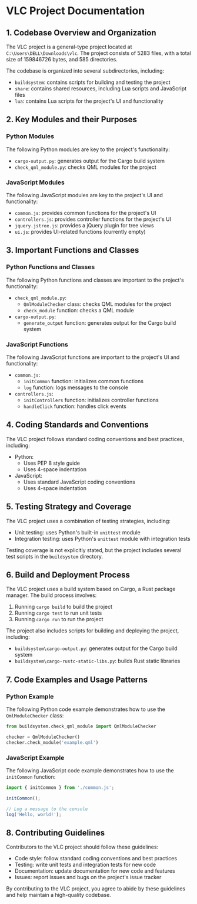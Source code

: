 **VLC Project Documentation**
================================

**1. Codebase Overview and Organization**
----------------------------------------

The VLC project is a general-type project located at `C:\Users\DELL\Downloads\vlc`. The project consists of 5283 files, with a total size of 159846726 bytes, and 585 directories.

The codebase is organized into several subdirectories, including:

* `buildsystem`: contains scripts for building and testing the project
* `share`: contains shared resources, including Lua scripts and JavaScript files
* `lua`: contains Lua scripts for the project's UI and functionality

**2. Key Modules and their Purposes**
--------------------------------------

### Python Modules

The following Python modules are key to the project's functionality:

* `cargo-output.py`: generates output for the Cargo build system
* `check_qml_module.py`: checks QML modules for the project

### JavaScript Modules

The following JavaScript modules are key to the project's UI and functionality:

* `common.js`: provides common functions for the project's UI
* `controllers.js`: provides controller functions for the project's UI
* `jquery.jstree.js`: provides a jQuery plugin for tree views
* `ui.js`: provides UI-related functions (currently empty)

**3. Important Functions and Classes**
-----------------------------------------

### Python Functions and Classes

The following Python functions and classes are important to the project's functionality:

* `check_qml_module.py`:
	+ `QmlModuleChecker` class: checks QML modules for the project
	+ `check_module` function: checks a QML module
* `cargo-output.py`:
	+ `generate_output` function: generates output for the Cargo build system

### JavaScript Functions

The following JavaScript functions are important to the project's UI and functionality:

* `common.js`:
	+ `initCommon` function: initializes common functions
	+ `log` function: logs messages to the console
* `controllers.js`:
	+ `initControllers` function: initializes controller functions
	+ `handleClick` function: handles click events

**4. Coding Standards and Conventions**
-----------------------------------------

The VLC project follows standard coding conventions and best practices, including:

* Python:
	+ Uses PEP 8 style guide
	+ Uses 4-space indentation
* JavaScript:
	+ Uses standard JavaScript coding conventions
	+ Uses 4-space indentation

**5. Testing Strategy and Coverage**
--------------------------------------

The VLC project uses a combination of testing strategies, including:

* Unit testing: uses Python's built-in `unittest` module
* Integration testing: uses Python's `unittest` module with integration tests

Testing coverage is not explicitly stated, but the project includes several test scripts in the `buildsystem` directory.

**6. Build and Deployment Process**
--------------------------------------

The VLC project uses a build system based on Cargo, a Rust package manager. The build process involves:

1. Running `cargo build` to build the project
2. Running `cargo test` to run unit tests
3. Running `cargo run` to run the project

The project also includes scripts for building and deploying the project, including:

* `buildsystem\cargo-output.py`: generates output for the Cargo build system
* `buildsystem\cargo-rustc-static-libs.py`: builds Rust static libraries

**7. Code Examples and Usage Patterns**
-------------------------------------------

### Python Example

The following Python code example demonstrates how to use the `QmlModuleChecker` class:
```python
from buildsystem.check_qml_module import QmlModuleChecker

checker = QmlModuleChecker()
checker.check_module('example.qml')
```
### JavaScript Example

The following JavaScript code example demonstrates how to use the `initCommon` function:
```javascript
import { initCommon } from './common.js';

initCommon();

// Log a message to the console
log('Hello, world!');
```
**8. Contributing Guidelines**
-----------------------------

Contributors to the VLC project should follow these guidelines:

* Code style: follow standard coding conventions and best practices
* Testing: write unit tests and integration tests for new code
* Documentation: update documentation for new code and features
* Issues: report issues and bugs on the project's issue tracker

By contributing to the VLC project, you agree to abide by these guidelines and help maintain a high-quality codebase.